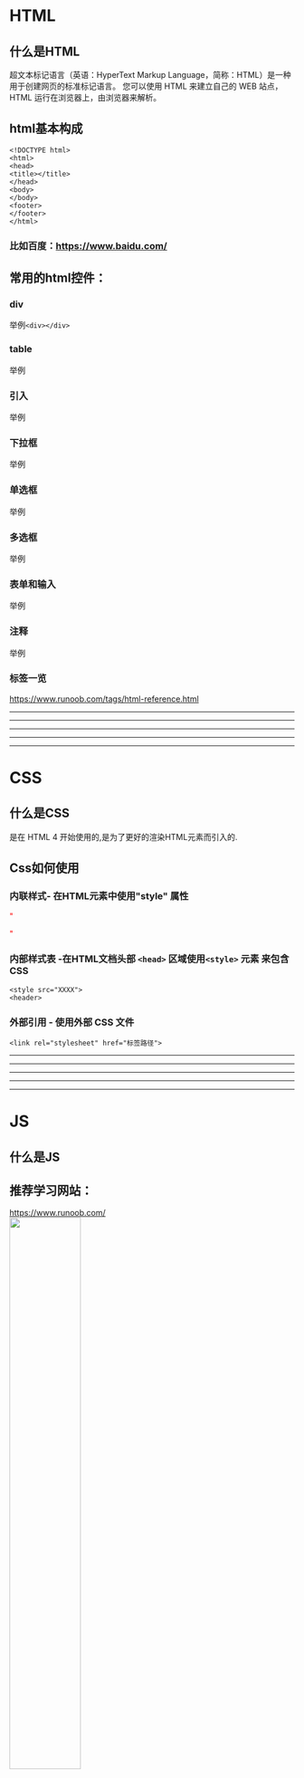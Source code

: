 # HTML
## 什么是HTML
超文本标记语言（英语：HyperText Markup Language，简称：HTML）是一种用于创建网页的标准标记语言。
您可以使用 HTML 来建立自己的 WEB 站点，HTML 运行在浏览器上，由浏览器来解析。

## html基本构成
	<!DOCTYPE html>
	<html>
	<head>
	<title></title>
	</head>
	<body>
	</body>
	<footer>
	</footer>
	</html>

### 比如百度：https://www.baidu.com/<br/>

## 常用的html控件：
### div
   举例`<div></div>`

### table
   举例

### 引入
   举例

### 下拉框
   举例

### 单选框
   举例

### 多选框
   举例

### 表单和输入
   举例

### 注释
   举例

### 标签一览
https://www.runoob.com/tags/html-reference.html

***
***
***
***
***


# CSS
## 什么是CSS
是在 HTML 4 开始使用的,是为了更好的渲染HTML元素而引入的.

## Css如何使用

### 内联样式- 在HTML元素中使用"style" 属性
<font color="red">"<div style="XXXXX">"</font>


### 内部样式表 -在HTML文档头部 `<head>` 区域使用`<style>` 元素 来包含CSS
	<style src="XXXX">
	<header>

### 外部引用 - 使用外部 CSS 文件
	<link rel="stylesheet" href="标签路径">

***
***
***
***
***

# JS
## 什么是JS





## 推荐学习网站：
https://www.runoob.com/<br/>
<span style="color:#333333"><img src="http://static.runoob.com/images/runoob-logo.png" width="50%"></span>

bilibili<br/>
https://www.bilibili.com/

